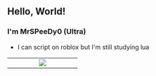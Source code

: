 ## Hello, World!

### I'm MrSPeeDy0 (Ultra)

*  I can script on roblox but I'm still studying lua
<table><tr>
    <td width="20%" align="center"><a href="#/"><img src="https://github-readme-stats.vercel.app/api/top-langs/?username=MrSPeeDy0&layout=compact&hide_title=true&hide_border=true"></a></td>
</tr></table>
